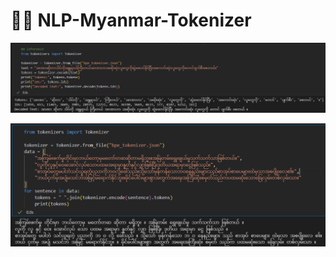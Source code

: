 # 👨‍💻 NLP-Myanmar-Tokenizer

![Result 1](https://github.com/Ko-Yin-Maung/NLP-Myanmar-Tokenizer/blob/main/result1.png)

![Result 2](https://github.com/Ko-Yin-Maung/NLP-Myanmar-Tokenizer/blob/main/result2.png)
